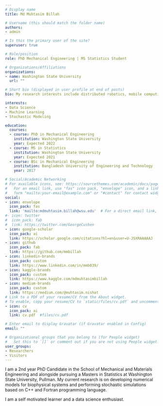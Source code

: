 ```yaml
---
# Display name
title: Md Muhtasim Billah

# Username (this should match the folder name)
authors:
- admin

# Is this the primary user of the site?
superuser: true

# Role/position
role: PhD Mechanical Engineering | MS Statistics Student

# Organizations/Affiliations
organizations:
- name: Washington State University
  url: ""

# Short bio (displayed in user profile at end of posts)
bio: My research interests include distributed robotics, mobile computing and programmable matter.

interests:
- Data Science
- Machine Learning
- Stochastic Modeling

education:
  courses:
  - course: PhD in Mechanical Engineering
    institution: Washington State University
    year: Expected 2022
  - course: MS in Statistics
    institution: Washington State University 
    year: Expected 2021
  - course: BSc in Mechanical Engineering
    institution: Bangladesh University of Engineering and Technology
    year: 2017

# Social/Academic Networking
# For available icons, see: https://sourcethemes.com/academic/docs/page-builder/#icons
#   For an email link, use "fas" icon pack, "envelope" icon, and a link in the
#   form "mailto:your-email@example.com" or "#contact" for contact widget.
social:
- icon: envelope
  icon_pack: fas
  link: 'mailto:mdmuhtasim.billah@wsu.edu'  # For a direct email link, use "mailto:test@example.org".
#- icon: twitter
#  icon_pack: fab
#  link: https://twitter.com/GeorgeCushen
- icon: google-scholar
  icon_pack: ai
  link: https://scholar.google.com/citations?hl=en&user=U-JSXRAAAAAJ
- icon: github
  icon_pack: fab
  link: https://github.com/mmbillah 
- icon: linkedin-brands
  icon_pack: custom
  link: https://www.linkedin.com/in/mmb039/
- icon: kaggle-brands
  icon_pack: custom
  link: https://www.kaggle.com/mdmuhtasimbillah
- icon: medium-brands
  icon_pack: custom
  link: https://medium.com/@muhtasim.nishat
# Link to a PDF of your resume/CV from the About widget.
# To enable, copy your resume/CV to `static/files/cv.pdf` and uncomment the lines below.
- icon: cv
  icon_pack: ai
  link: cv.pdf  #files/cv.pdf

# Enter email to display Gravatar (if Gravatar enabled in Config)
email: ""

# Organizational groups that you belong to (for People widget)
#   Set this to `[]` or comment out if you are not using People widget.
user_groups:
- Researchers
- Visitors
---
```


I am a 2nd year PhD Candidate in the School of Mechanical and Materials Engineering and alongside pursuing a Masters in Statistics at Washington State University, Pullman. My current research is on developing numerical models for biophysical systems and performing stochastic simulations based on C++ and Fortran programming language.

I am a self motivated learner and a data science enthusiast.
